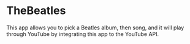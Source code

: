 # TheBeatles
This app allows you to pick a Beatles album, then song, and it will play through YouTube by integrating this app to the YouTube API.

